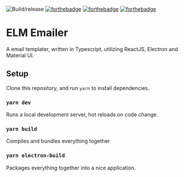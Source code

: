 ![Build/release](https://github.com/techbrethren/Emailer/workflows/Build/release/badge.svg?branch=rewrite) [![forthebadge](https://forthebadge.com/images/badges/uses-html.svg)](https://forthebadge.com) [![forthebadge](https://forthebadge.com/images/badges/made-with-crayons.svg)](https://forthebadge.com) [![forthebadge](https://forthebadge.com/images/badges/designed-in-etch-a-sketch.svg)](https://forthebadge.com)

# ELM Emailer

A email templater, written in Typescript, utilizing ReactJS, Electron and Material UI.

## Setup

Clone this repository, and run `yarn` to install dependencies.

### `yarn dev`

Runs a local development server, hot reloads on code change.

### `yarn build`

Compiles and bundles everything together

### `yarn electron-build`

Packages everything together into a nice application.